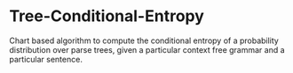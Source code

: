 # Tree-Conditional-Entropy
Chart based algorithm to compute the conditional entropy of a probability distribution over parse trees, given a particular context free grammar and a particular sentence.
